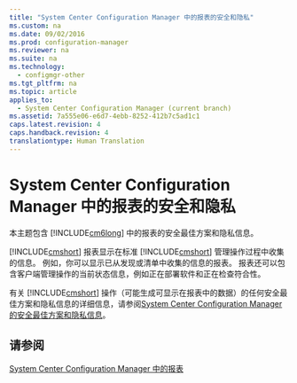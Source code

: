 ```yaml
---
title: "System Center Configuration Manager 中的报表的安全和隐私"
ms.custom: na
ms.date: 09/02/2016
ms.prod: configuration-manager
ms.reviewer: na
ms.suite: na
ms.technology: 
  - configmgr-other
ms.tgt_pltfrm: na
ms.topic: article
applies_to: 
  - System Center Configuration Manager (current branch)
ms.assetid: 7a555e06-e6d7-4ebb-8252-412b7c5ad1c1
caps.latest.revision: 4
caps.handback.revision: 4
translationtype: Human Translation
---
```

# System Center Configuration Manager 中的报表的安全和隐私
本主题包含 [!INCLUDE[cm6long](../LocTest/includes/cm6long_md.md)] 中的报表的安全最佳方案和隐私信息。  
  
 [!INCLUDE[cmshort](../LocTest/includes/cmshort_md.md)] 报表显示在标准 [!INCLUDE[cmshort](../LocTest/includes/cmshort_md.md)] 管理操作过程中收集的信息。 例如，你可以显示已从发现或清单中收集的信息的报表。 报表还可以包含客户端管理操作的当前状态信息，例如正在部署软件和正在检查符合性。  
  
 有关 [!INCLUDE[cmshort](../LocTest/includes/cmshort_md.md)] 操作（可能生成可显示在报表中的数据）的任何安全最佳方案和隐私信息的详细信息，请参阅[System Center Configuration Manager 的安全最佳方案和隐私信息](../LocTest/Security-best-practices-and-privacy-information-for-System-Center-Configuration-Manager.md)。  
  
## 请参阅  
 [System Center Configuration Manager 中的报表](../LocTest/Reporting-in-System-Center-Configuration-Manager.md)